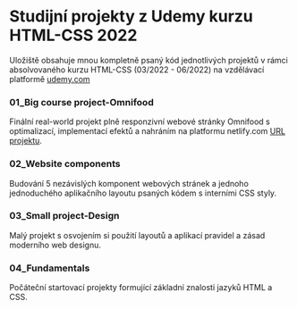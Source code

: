 # Studijní projekty z Udemy kurzu HTML-CSS 2022
Uložiště obsahuje mnou kompletně psaný kód jednotlivých projektů v rámci absolvovaného kurzu HTML-CSS (03/2022 - 06/2022) na vzdělávací platformě [udemy.com](https://www.udemy.com/share/101Wtc3%402xXyh4_Tvz3uX0oIdVChQ6VjEA_AeMSRN7E0eAJrRnqerkgXucqu5Qx0uC9HgUUyJA==/)

### 01_Big course project-Omnifood
Finální real-world projekt plně responzivní webové stránky Omnifood s optimalizací, implementací efektů a nahráním na platformu netlify.com [URL projektu](https://omnifood-lb.netlify.app/).

### 02_Website components
Budování 5 nezávislých komponent webových stránek a jednoho jednoduchého aplikačního layoutu psaných kódem s interními CSS styly.

### 03_Small project-Design
Malý projekt s osvojením si použití layoutů a aplikací pravidel a zásad moderního web designu.

### 04_Fundamentals
Počáteční startovací projekty formující základní znalosti jazyků HTML a CSS.
